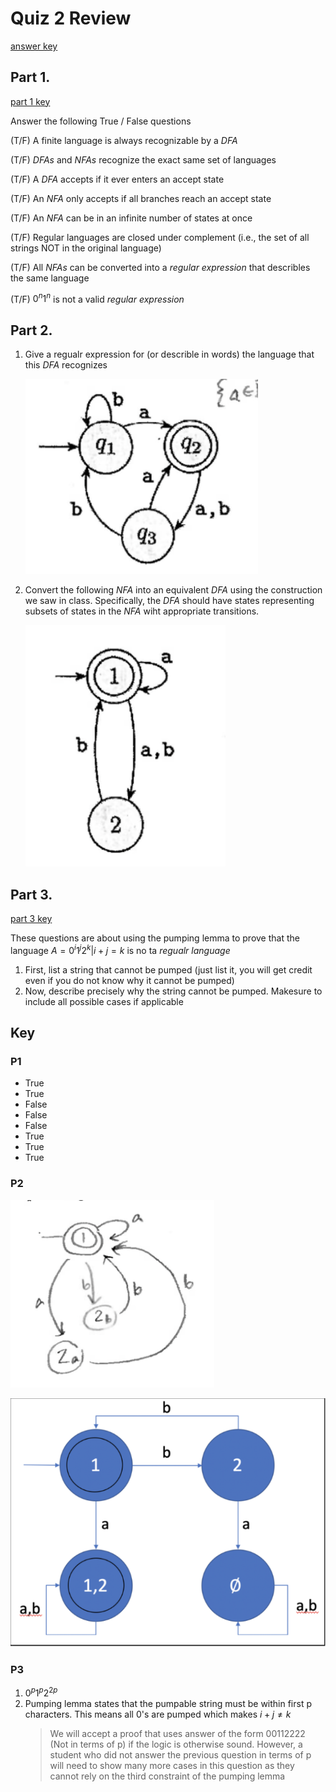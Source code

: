 # Quiz 2 Review
[answer key](#key)

## Part 1.
[part 1 key](#p1)

Answer the following True / False questions

(T/F) A finite language is always recognizable by a $DFA$

(T/F) $DFAs$ and $NFAs$ recognize the exact same set of languages

(T/F) A $DFA$ accepts if it ever enters an accept state

(T/F) An $NFA$ only accepts if all branches reach an accept state

(T/F) An $NFA$ can be in an infinite number of states at once

(T/F) Regular languages are closed under complement (i.e., the set of all strings NOT in the original language)

(T/F) All $NFAs$ can be converted into a _regular expression_ that describles the same language

(T/F) $0^n1^n$ is not a valid _regular expression_

## Part 2.



1. Give a regualr expression for (or describle in words) the language that this $DFA$ recognizes

   ![g1](../images/g1.png)

2. Convert the following $NFA$ into an equivalent $DFA$ using the construction we saw in class. Specifically, the $DFA$ should have states representing subsets of states in the $NFA$ wiht appropriate transitions.

   ![g2](../images/g2.png)

## Part 3.
[part 3 key](#p3)

These questions are about using the pumping lemma to prove that the language $A = {0^i1^j2^k|i + j = k}$ is no ta _regualr language_

1. First, list a string that cannot be pumped (just list it, you will get credit even if you do not know why it cannot be pumped)
2. Now, describe precisely why the string cannot be pumped. Makesure to include all possible cases if applicable

## Key 
### P1
- True
- True
- False
- False
- False
- True
- True
- True
### P2
![g1a](../images/g1a.png)

![g2a](../images/g2a.png)
### P3
1. $0^{p}1^{p}2^{2p}$
2. Pumping lemma states that the pumpable string must be within first p characters. This means all 0's are pumped which makes $i + j \neq k$
   >We will accept a proof that uses answer of the form 00112222 (Not in terms of p) if the logic is otherwise sound. However, a student who did not answer the previous question in terms of p will need to show many more cases in this question as they cannot rely on the third constraint of the pumping lemma
